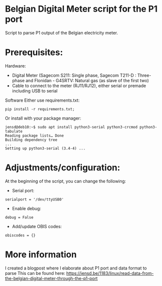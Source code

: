 # Belgian Digital Meter script for the P1 port
Script to parse P1 output of the Belgian electricity meter.

Prerequisites:
==============
Hardware:
- Digital Meter (Sagecom S211: Single phase, Sagecom T211-D : Three-phase and Flonidan - G4SRTV: Natural gas (as slave of the first two)
- Cable to connect to the meter (RJ11/RJ12), either serial or premade including USB to serial

Software
Either use requirements.txt:
```
pip install -r requirements.txt;
```

Or install with your package manager:
```
jensd@deb10:~$ sudo apt install python3-serial python3-crcmod python3-tabulate
Reading package lists… Done
Building dependency tree
...
Setting up python3-serial (3.4-4) ...
```

Adjustments/configuration:
==========================
At the beginning of the script, you can change the following:
- Serial port:
```
serialport = '/dev/ttyUSB0'
```
- Enable debug:
```
debug = False
```
- Add/update OBIS codes:
```
obiscodes = {}
```

More information
================
I created a blogpost where I elaborate about P1 port and data format to parse
This can be found here: https://jensd.be/1183/linux/read-data-from-the-belgian-digital-meter-through-the-p1-port
